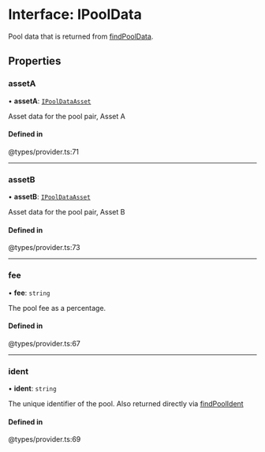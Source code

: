 # Interface: IPoolData

Pool data that is returned from [findPoolData](IProviderClass.md#findpooldata).

## Properties

### assetA

• **assetA**: [`IPoolDataAsset`](IPoolDataAsset.md)

Asset data for the pool pair, Asset A

#### Defined in

@types/provider.ts:71

___

### assetB

• **assetB**: [`IPoolDataAsset`](IPoolDataAsset.md)

Asset data for the pool pair, Asset B

#### Defined in

@types/provider.ts:73

___

### fee

• **fee**: `string`

The pool fee as a percentage.

#### Defined in

@types/provider.ts:67

___

### ident

• **ident**: `string`

The unique identifier of the pool. Also returned directly via [findPoolIdent](IProviderClass.md#findpoolident)

#### Defined in

@types/provider.ts:69
